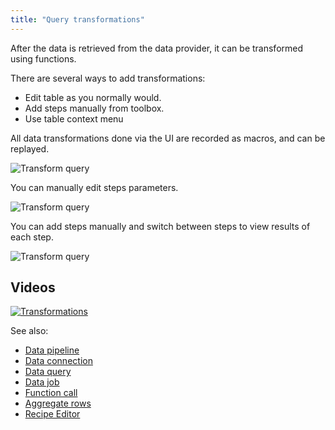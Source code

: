 ```yaml
---
title: "Query transformations"
---
```


After the data is retrieved from the data provider, it can be transformed using functions.

There are several ways to add transformations:

* Edit table as you normally would.
* Add steps manually from toolbox.
* Use table context menu

All data transformations done via the UI are recorded as macros, and can be replayed.

![Transform query](../uploads/gifs/query-transform-1a.gif "Transform Query")

You can manually edit steps parameters.

![Transform query](../uploads/gifs/query-transform-2a.gif "Transform Query")

You can add steps manually and switch between steps to view results of each step.

![Transform query](../uploads/gifs/query-transform-3a.gif "Transform Query")

## Videos

[![Transformations](../uploads/youtube/data_access.png "Open on Youtube")](https://www.youtube.com/watch?v=dKrCk38A1m8&t=2776s)

See also:

* [Data pipeline](../access/data-pipeline.md)
* [Data connection](../access/data-connection.md)
* [Data query](../access/data-query.md)
* [Data job](../access/data-job.md)
* [Function call](../datagrok/functions/function-call.md)
* [Aggregate rows](aggregate-rows.md)
* [Recipe Editor](recipe-editor.md)
